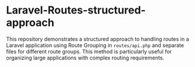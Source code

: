 # Laravel-Routes-structured-approach
This repository demonstrates a structured approach to handling routes in a Laravel application using Route Grouping in `routes/api.php` and separate files for different route groups. This method is particularly useful for organizing large applications with complex routing requirements.
